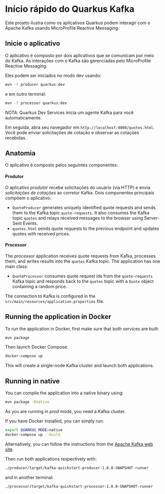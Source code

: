 Início rápido do Quarkus Kafka
========================

Este projeto ilustra como os aplicativos Quarkus podem interagir com o Apache Kafka usando MicroProfile Reactive Messaging.

## Inicie o aplicativo

O aplicativo é composto por dois aplicativos que se comunicam por meio do Kafka.
As interações com o Kafka são gerenciadas pelo MicroProfile Reactive Messaging.

Eles podem ser iniciados no modo dev usando:

```bash
mvn -f producer quarkus:dev
```

e em outro terminal:

```bash
mvn -f processor quarkus:dev
```

_NOTA_: Quarkus Dev Services inicia um agente Kafka para você automaticamente.

Em seguida, abra seu navegador em `http://localhost:8080/quotes.html`.
Você pode enviar solicitações de cotação e observar as cotações recebidas.

## Anatomia

O aplicativo é composto pelos seguintes componentes:

#### Produtor

O aplicativo _produtor_ recebe solicitações do usuário (via HTTP) e envia _solicitações de cotações_ ao corretor Kafka.
Dois componentes principais compõem o aplicativo:

* `QuoteProducer` generates uniquely identified quote requests and sends them to the Kafka topic `quote-requests`.
It also consumes the Kafka topic `quotes` and relays received messages to the browser using Server-Sent Events.
* `quotes.html` sends quote requests to the previous endpoint and updates quotes with received prices.

#### Processor

The _processor_ application receives quote requests from Kafka, processes them, and writes results into the `quotes` Kafka topic.
The application has one main class:

* `QuoteProcessor` consumes quote request ids from the `quote-requests` Kafka topic and responds back to the `quotes` topic with a `Quote` object containing a random price.

The connection to Kafka is configured in the `src/main/resources/application.properties` file.

## Running the application in Docker

To run the application in Docker, first make sure that both services are built:

```bash
mvn package
```

Then launch Docker Compose:

```bash
docker-compose up
```

This will create a single-node Kafka cluster and launch both applications.

## Running in native

You can compile the application into a native binary using:

```bash
mvn package -Dnative
```

As you are running in _prod_ mode, you need a Kafka cluster.

If you have Docker installed, you can simply run:

```bash
export QUARKUS_MODE=native
docker-compose up --build
```

Alternatively, you can follow the instructions from the [Apache Kafka web site](https://kafka.apache.org/quickstart).

Then run both applications respectively with:

```bash
./producer/target/kafka-quickstart-producer-1.0.0-SNAPSHOT-runner
```

and in another terminal:

```bash
./processor/target/kafka-quickstart-processor-1.0.0-SNAPSHOT-runner
```
